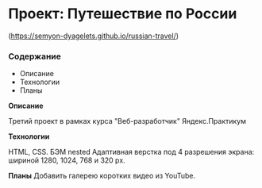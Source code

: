 # Проект: Путешествие по России
(https://semyon-dyagelets.github.io/russian-travel/)

### Содержание
* Описание
* Технологии
* Планы

**Описание**

Третий проект в рамках курса "Веб-разработчик" Яндекс.Практикум

**Технологии**

HTML, CSS.
БЭМ nested
Адаптивная верстка под 4 разрешения экрана: шириной 1280, 1024, 768 и 320 px.

**Планы**
Добавить галерею коротких видео из YouTube.

